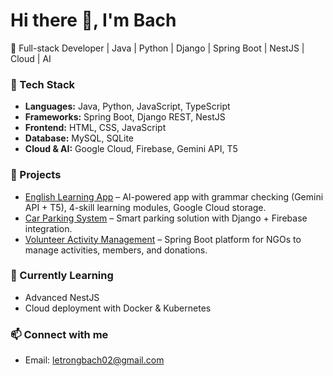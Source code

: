# Hi there 👋, I'm Bach

🚀 Full-stack Developer | Java | Python | Django | Spring Boot | NestJS | Cloud | AI  

### 🔧 Tech Stack
- **Languages:** Java, Python, JavaScript, TypeScript  
- **Frameworks:** Spring Boot, Django REST, NestJS  
- **Frontend:** HTML, CSS, JavaScript  
- **Database:** MySQL, SQLite  
- **Cloud & AI:** Google Cloud, Firebase, Gemini API, T5  

### 📌 Projects
- [English Learning App](https://github.com/yourname/english-learning-app) – AI-powered app with grammar checking (Gemini API + T5), 4-skill learning modules, Google Cloud storage.  
- [Car Parking System](https://github.com/yourname/car-parking-system) – Smart parking solution with Django + Firebase integration.  
- [Volunteer Activity Management](https://github.com/yourname/volunteer-management) – Spring Boot platform for NGOs to manage activities, members, and donations.  

### 🌱 Currently Learning
- Advanced NestJS  
- Cloud deployment with Docker & Kubernetes  

### 📫 Connect with me
- Email: letrongbach02@gmail.com
